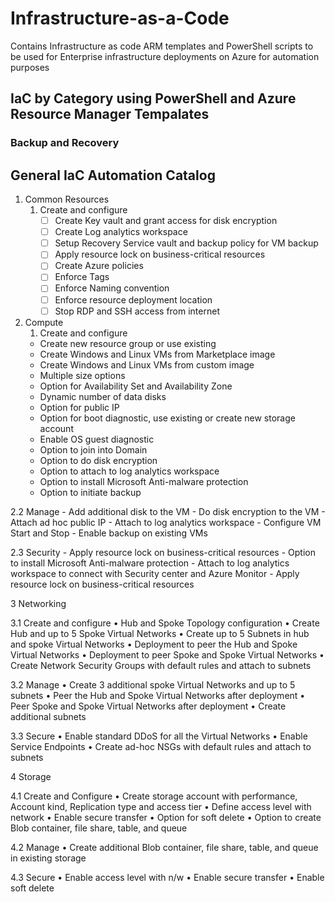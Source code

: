# Infrastructure-as-a-Code
Contains Infrastructure as code ARM templates and PowerShell scripts to be used for Enterprise infrastructure deployments on Azure for automation purposes 

## IaC by Category using PowerShell and Azure Resource Manager Tempalates

### Backup and Recovery


## General IaC Automation Catalog

1.	Common Resources
  	1. Create and configure 
        -	[ ] Create Key vault and grant access for disk encryption
        -	[ ] Create Log analytics workspace
        -	[ ] Setup Recovery Service vault and backup policy for VM backup
        -	[ ] Apply resource lock on business-critical resources
        -	[ ] Create Azure policies
        -	[ ] Enforce Tags
        -	[ ] Enforce Naming convention
        -	[ ] Enforce resource deployment location
        -	[ ] Stop RDP and SSH access from internet
2.  Compute 
    1. Create and configure
      -	Create new resource group or use existing
      -	Create Windows and Linux VMs from Marketplace image
      -	Create Windows and Linux VMs from custom image
      -	Multiple size options
      -	Option for Availability Set and Availability Zone
      -	Dynamic number of data disks
      -	Option for public IP
      -	Option for boot diagnostic, use existing or create new storage account
      -	Enable OS guest diagnostic
      -	Option to join into Domain
      -	Option to do disk encryption
      -	Option to attach to log analytics workspace
      -	Option to install Microsoft Anti-malware protection
      -	Option to initiate backup

   2.2	Manage
    -	Add additional disk to the VM
    -	Do disk encryption to the VM
    -	Attach ad hoc public IP
    -	Attach to log analytics workspace
   	- Configure VM Start and Stop
    -	Enable backup on existing VMs

  2.3	Security
    -	Apply resource lock on business-critical resources
    -	Option to install Microsoft Anti-malware protection
    -	Attach to log analytics workspace to connect with Security center and Azure Monitor
    -	Apply resource lock on business-critical resources


3	Networking

3.1	Create and configure
•	Hub and Spoke Topology configuration
•	Create Hub and up to 5 Spoke Virtual Networks
•	Create up to 5 Subnets in hub and spoke Virtual Networks
•	Deployment to peer the Hub and Spoke Virtual Networks 
•	Deployment to peer Spoke and Spoke Virtual Networks 
•	Create Network Security Groups with default rules and attach to subnets

3.2	Manage
•	Create 3 additional spoke Virtual Networks and up to 5 subnets
•	Peer the Hub and Spoke Virtual Networks after deployment
•	Peer Spoke and Spoke Virtual Networks after deployment
•	Create additional subnets

3.3	Secure
•	Enable standard DDoS for all the Virtual Networks
•	Enable Service Endpoints
•	Create ad-hoc NSGs with default rules and attach to subnets


4	Storage

4.1	Create and Configure
•	Create storage account with performance, Account kind, Replication type and access tier
•	Define access level with network
•	Enable secure transfer
•	Option for soft delete
•	Option to create Blob container, file share, table, and queue

4.2	Manage
•	Create additional Blob container, file share, table, and queue in existing storage

4.3	Secure
•	Enable access level with n/w
•	Enable secure transfer
•	Enable soft delete
